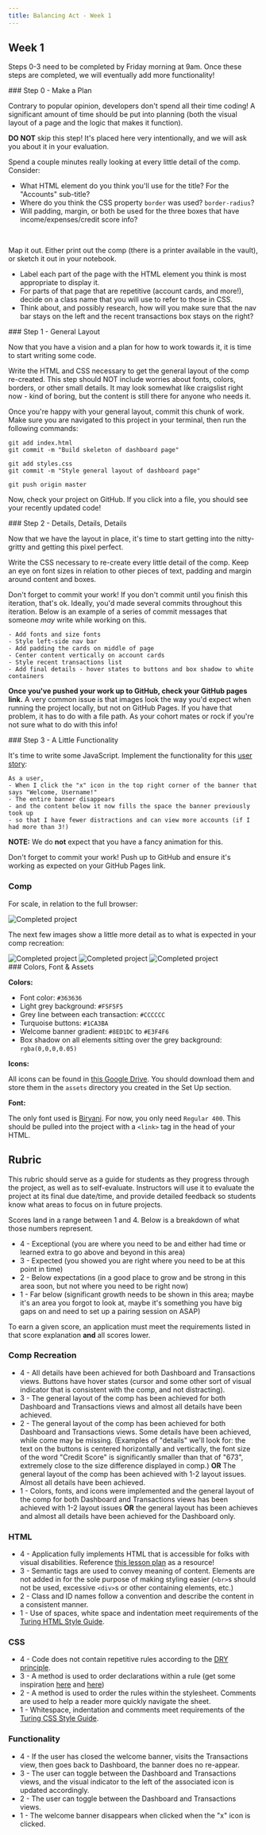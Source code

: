 ```yaml
---
title: Balancing Act - Week 1
---
```


## Week 1

Steps 0-3 need to be completed by Friday morning at 9am. Once these steps are completed, we will eventually add more functionality!

<section class="call-to-action">
### Step 0 - Make a Plan

Contrary to popular opinion, developers don't spend all their time coding! A significant amount of time should be put into planning (both the visual layout of a page and the logic that makes it function).

**DO NOT** skip this step! It's placed here very intentionally, and we will ask you about it in your evaluation.

Spend a couple minutes really looking at every little detail of the comp. Consider:
- What HTML element do you think you'll use for the title? For the "Accounts" sub-title?
- Where do you think the CSS property `border` was used? `border-radius`?
- Will padding, margin, or both be used for the three boxes that have income/expenses/credit score info?

<br>

Map it out. Either print out the comp (there is a printer available in the vault), or sketch it out in your notebook.
- Label each part of the page with the HTML element you think is most appropriate to display it.
- For parts of that page that are repetitive (account cards, and more!), decide on a class name that you will use to refer to those in CSS.
- Think about, and possibly research, how will you make sure that the nav bar stays on the left and the recent transactions box stays on the right?
</section>

<section class="call-to-action">
### Step 1 - General Layout

Now that you have a vision and a plan for how to work towards it, it is time to start writing some code.

Write the HTML and CSS necessary to get the general layout of the comp re-created. This step should NOT include worries about fonts, colors, borders, or other small details. It may look somewhat like craigslist right now - kind of boring, but the content is still there for anyone who needs it.
</section>

Once you're happy with your general layout, commit this chunk of work. Make sure you are navigated to this project in your terminal, then run the following commands:

```
git add index.html
git commit -m "Build skeleton of dashboard page"

git add styles.css
git commit -m "Style general layout of dashboard page"

git push origin master
```

Now, check your project on GitHub. If you click into a file, you should see your recently updated code!

<section class="call-to-action">
### Step 2 - Details, Details, Details

Now that we have the layout in place, it's time to start getting into the nitty-gritty and getting this pixel perfect.

Write the CSS necessary to re-create every little detail of the comp. Keep an eye on font sizes in relation to other pieces of text, padding and margin around content and boxes.
</section>

Don't forget to commit your work! If you don't commit until you finish this iteration, that's ok. Ideally, you'd made several commits throughout this iteration. Below is an example of a series of commit messages that someone _may_ write while working on this.

```
- Add fonts and size fonts
- Style left-side nav bar
- Add padding the cards on middle of page
- Center content vertically on account cards
- Style recent transactions list
- Add final details - hover states to buttons and box shadow to white containers
```

**Once you've pushed your work up to GitHub, check your GitHub pages link.** A very common issue is that images look the way you'd expect when running the project locally, but not on GitHub Pages. If you have that problem, it has to do with a file path. As your cohort mates or rock if you're not sure what to do with this info!

<section class="call-to-action">
### Step 3 - A Little Functionality

It's time to write some JavaScript. Implement the functionality for this [user story](https://www.freecodecamp.org/news/how-and-why-to-write-great-user-stories-f5a110668246/):

```
As a user,
- When I click the "x" icon in the top right corner of the banner that says "Welcome, Username!"
- The entire banner disappears
- and the content below it now fills the space the banner previously took up
- so that I have fewer distractions and can view more accounts (if I had more than 3!)
```

**NOTE:** We do **not** expect that you have a fancy animation for this.
</section>

Don't forget to commit your work! Push up to GitHub and ensure it's working as expected on your GitHub Pages link.

### Comp

For scale, in relation to the full browser:

<img src="../assets/balancing-act/laptop-comp.png" alt="Completed project">

The next few images show a little more detail as to what is expected in your comp recreation:

<img src="../assets/balancing-act/nav-detail.png" alt="Completed project">

<img src="../assets/balancing-act/card-detail.png" alt="Completed project">

<img src="../assets/balancing-act/button-detail.png" alt="Completed project">

<section class="call-to-action">
### Colors, Font & Assets

**Colors:**
- Font color: `#363636`
- Light grey background: `#F5F5F5`
- Grey line between each transaction: `#CCCCCC`
- Turquoise buttons: `#1CA3BA`
- Welcome banner gradient: `#8ED1DC` to `#E3F4F6`
- Box shadow on all elements sitting over the grey background: `rgba(0,0,0,0.05)`

**Icons:**

All icons can be found in [this Google Drive](https://drive.google.com/drive/folders/1tinxJcBu8lf5dHIJZtmOgXnzGu8yhKRK?usp=sharing). You should download them and store them in the `assets` directory you created in the Set Up section.

**Font:**

The only font used is [Biryani](https://fonts.google.com/?query=biry&selection.family=Biryani). For now, you only need `Regular 400`. This should be pulled into the project with a `<link>` tag in the head of your HTML.
</section>

## Rubric

This rubric should serve as a guide for students as they progress through the project, as well as to self-evaluate. Instructors will use it to evaluate the project at its final due date/time, and provide detailed feedback so students know what areas to focus on in future projects.

Scores land in a range between 1 and 4. Below is a breakdown of what those numbers represent.

* 4 - Exceptional (you are where you need to be and either had time or learned extra to go above and beyond in this area)
* 3 - Expected (you showed you are right where you need to be at this point in time)
* 2 - Below expectations (in a good place to grow and be strong in this area soon, but not where you need to be right now)
* 1 - Far below (significant growth needs to be shown in this area; maybe it's an area you forgot to look at, maybe it's something you have big gaps on and need to set up a pairing session on ASAP)

To earn a given score, an application must meet the requirements listed in that score explanation **and** all scores lower.

### Comp Recreation

* 4 - All details have been achieved for both Dashboard and Transactions views. Buttons have hover states (cursor and some other sort of visual indicator that is consistent with the comp, and not distracting).
* 3 - The general layout of the comp has been achieved for both Dashboard and Transactions views and almost all details have been achieved.
* 2 - The general layout of the comp has been achieved for both Dashboard and Transactions views. Some details have been achieved, while come may be missing. (Examples of "details" we'll look for: the text on the buttons is centered horizontally and vertically, the font size of the word "Credit Score" is significantly smaller than that of "673", extremely close to the size difference displayed in comp.) **OR** The general layout of the comp has been achieved with 1-2 layout issues. Almost all details have been achieved.
* 1 - Colors, fonts, and icons were implemented and the general layout of the comp for both Dashboard and Transactions views has been achieved with 1-2 layout issues **OR** the general layout has been achieves and almost all details have been achieved for the Dashboard only.

### HTML

* 4 - Application fully implements HTML that is accessible for folks with visual disabilities. Reference [this lesson plan](https://frontend.turing.io/lessons/floating/aria-accessibility.html) as a resource!
* 3 - Semantic tags are used to convey meaning of content. Elements are not added in for the sole purpose of making styling easier (`<br>`s should not be used, excessive `<div>`s or other containing elements, etc.)
* 2 - Class and ID names follow a convention and describe the content in a consistent manner.
* 1 - Use of spaces, white space and indentation meet requirements of the [Turing HTML Style Guide](https://github.com/turingschool-examples/html).

### CSS

* 4 - Code does not contain repetitive rules according to the [DRY principle](https://vanseodesign.com/css/dry-principles/).
* 3 - A method is used to order declarations within a rule (get some inspiration [here](https://9elements.com/css-rule-order/) and [here](https://webdesign.tutsplus.com/articles/outside-in-ordering-css-properties-by-importance--cms-21685))
* 2 - A method is used to order the rules within the stylesheet. Comments are used to help a reader more quickly navigate the sheet.
* 1 - Whitespace, indentation and comments meet requirements of the [Turing CSS Style Guide](https://github.com/turingschool-examples/css).

### Functionality

* 4 - If the user has closed the welcome banner, visits the Transactions view, then goes back to Dashboard, the banner does no re-appear.
* 3 - The user can toggle between the Dashboard and Transactions views, and the visual indicator to the left of the associated icon is updated accordingly.
* 2 - The user can toggle between the Dashboard and Transactions views.
* 1 - The welcome banner disappears when clicked when the "x" icon is clicked.
